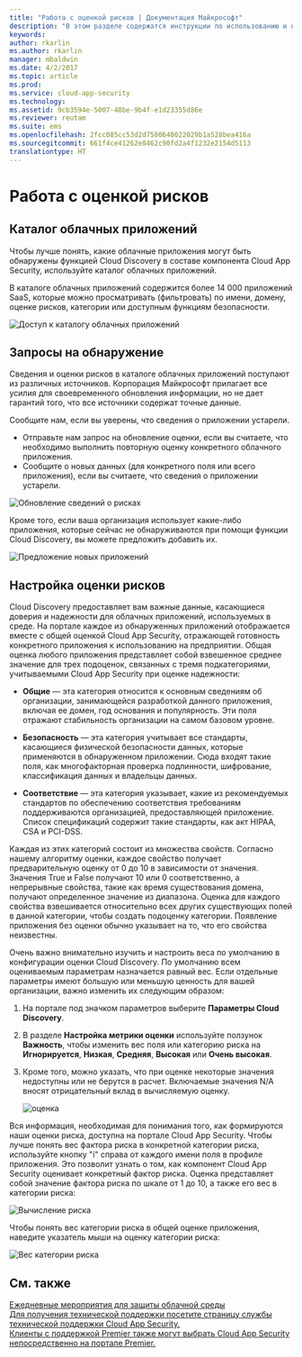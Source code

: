 ```yaml
---
title: "Работа с оценкой рисков | Документация Майкрософт"
description: "В этом разделе содержатся инструкции по использованию и настройке функции оценки рисков в приложении Cloud App Security."
keywords: 
author: rkarlin
ms.author: rkarlin
manager: mbaldwin
ms.date: 4/2/2017
ms.topic: article
ms.prod: 
ms.service: cloud-app-security
ms.technology: 
ms.assetid: 9cb3594e-5007-48be-9b4f-e1d23355d86e
ms.reviewer: reutam
ms.suite: ems
ms.openlocfilehash: 2fcc085cc53d2d7580640022029b1a528bea416a
ms.sourcegitcommit: 661f4ce41262e8462c90fd2a4f1232e2154d5113
translationtype: HT
---
```

# <a name="working-with-the-risk-score"></a>Работа с оценкой рисков  

## <a name="the-cloud-app-catalog"></a>Каталог облачных приложений

Чтобы лучше понять, какие облачные приложения могут быть обнаружены функцией Cloud Discovery в составе компонента Cloud App Security, используйте каталог облачных приложений.

В каталоге облачных приложений содержится более 14 000 приложений SaaS, которые можно просматривать (фильтровать) по имени, домену, оценке рисков, категории или доступным функциям безопасности.

![Доступ к каталогу облачных приложений](./media/risk-cac-dropdown.png)

## <a name="discovery-requests"></a>Запросы на обнаружение

Сведения и оценки рисков в каталоге облачных приложений поступают из различных источников. Корпорация Майкрософт прилагает все усилия для своевременного обновления информации, но не дает гарантий того, что все источники содержат точные данные. 

Сообщите нам, если вы уверены, что сведения о приложении устарели.

-    Отправьте нам запрос на обновление оценки, если вы считаете, что необходимо выполнить повторную оценку конкретного облачного приложения.
-    Сообщите о новых данных (для конкретного поля или всего приложения), если вы считаете, что сведения о приложении устарели.

![Обновление сведений о рисках](./media/risk-cac-feedback.png)

Кроме того, если ваша организация использует какие-либо приложения, которые сейчас не обнаруживаются при помощи функции Cloud Discovery, вы можете предложить добавить их.

![Предложение новых приложений](./media/risk-suggest-app.png)


## <a name="customizing-the-risk-score"></a>Настройка оценки рисков

Cloud Discovery предоставляет вам важные данные, касающиеся доверия и надежности для облачных приложений, используемых в среде. На портале каждое из обнаруженных приложений отображается вместе с общей оценкой Cloud App Security, отражающей готовность конкретного приложения к использованию на предприятии. Общая оценка любого приложения представляет собой взвешенное среднее значение для трех подоценок, связанных с тремя подкатегориями, учитываемыми Cloud App Security при оценке надежности:  
  
-   **Общие** — эта категория относится к основным сведениям об организации, занимающейся разработкой данного приложения, включая ее домен, год основания и популярность. Эти поля отражают стабильность организации на самом базовом уровне.  
  
-   **Безопасность** — эта категория учитывает все стандарты, касающиеся физической безопасности данных, которые применяются в обнаруженном приложении. Сюда входят такие поля, как многофакторная проверка подлинности, шифрование, классификация данных и владельцы данных.  
  
-   **Соответствие** — эта категория указывает, какие из рекомендуемых стандартов по обеспечению соответствия требованиям поддерживаются организацией, предоставляющей приложение. Список спецификаций содержит такие стандарты, как акт HIPAA, CSA и PCI-DSS.  
  
Каждая из этих категорий состоит из множества свойств. Согласно нашему алгоритму оценки, каждое свойство получает предварительную оценку от 0 до 10 в зависимости от значения. Значения True и False получают 10 или 0 соответственно, а непрерывные свойства, такие как время существования домена, получают определенное значение из диапазона. Оценка для каждого свойства взвешивается относительно всех других существующих полей в данной категории, чтобы создать подоценку категории. Появление приложения без оценки обычно указывает на то, что его свойства неизвестны.  
  
Очень важно внимательно изучить и настроить веса по умолчанию в конфигурации оценки Cloud Discovery. По умолчанию всем оцениваемым параметрам назначается равный вес. Если отдельные параметры имеют большую или меньшую ценность для вашей организации, важно изменить их следующим образом:  
  
1.  На портале под значком параметров выберите **Параметры Cloud Discovery**.  
  
2.  В разделе **Настройка метрики оценки** используйте ползунок **Важность**, чтобы изменить вес поля или категорию риска на **Игнорируется**, **Низкая**, **Средняя**, **Высокая** или **Очень высокая**.  
  
3.  Кроме того, можно указать, что при оценке некоторые значения недоступны или не берутся в расчет. Включаемые значения N/A вносят отрицательный вклад в вычисляемую оценку.  
  
     ![оценка](./media/score.png "оценка")  

Вся информация, необходимая для понимания того, как формируются наши оценки риска, доступна на портале Cloud App Security.
Чтобы лучше понять вес фактора риска в конкретной категории риска, используйте кнопку "i" справа от каждого имени поля в профиле приложения. Это позволит узнать о том, как компонент Cloud App Security оценивает конкретный фактор риска. Оценка представляет собой значение фактора риска по шкале от 1 до 10, а также его вес в категории риска:

![Вычисление риска](./media/cac-weight.png)
  
Чтобы понять вес категории риска в общей оценке приложения, наведите указатель мыши на оценку категории риска:

![Вес категории риска](./media/risk-category-weight.png)


 
## <a name="see-also"></a>См. также  
[Ежедневные мероприятия для защиты облачной среды](daily-activities-to-protect-your-cloud-environment.md)   
[Для получения технической поддержки посетите страницу службы технической поддержки Cloud App Security.](http://support.microsoft.com/oas/default.aspx?prid=16031)   
[Клиенты с поддержкой Premier также могут выбрать Cloud App Security непосредственно на портале Premier.](https://premier.microsoft.com/)  
  
  
